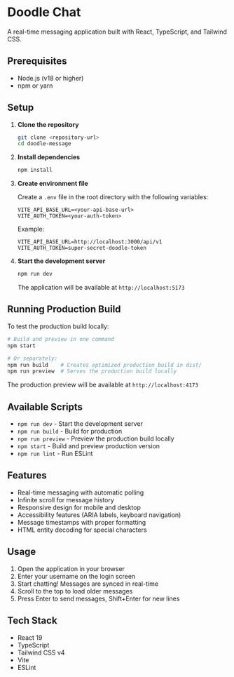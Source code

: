 # Doodle Chat

A real-time messaging application built with React, TypeScript, and Tailwind CSS.

## Prerequisites

- Node.js (v18 or higher)
- npm or yarn

## Setup

1. **Clone the repository**
   ```bash
   git clone <repository-url>
   cd doodle-message
   ```

2. **Install dependencies**
   ```bash
   npm install
   ```

3. **Create environment file**
   
   Create a `.env` file in the root directory with the following variables:
   ```env
   VITE_API_BASE_URL=<your-api-base-url>
   VITE_AUTH_TOKEN=<your-auth-token>
   ```

   Example:
   ```env
   VITE_API_BASE_URL=http://localhost:3000/api/v1
   VITE_AUTH_TOKEN=super-secret-doodle-token
   ```

4. **Start the development server**
   ```bash
   npm run dev
   ```

   The application will be available at `http://localhost:5173`

## Running Production Build

To test the production build locally:

```bash
# Build and preview in one command
npm start

# Or separately:
npm run build    # Creates optimized production build in dist/
npm run preview  # Serves the production build locally
```

The production preview will be available at `http://localhost:4173`

## Available Scripts

- `npm run dev` - Start the development server
- `npm run build` - Build for production
- `npm run preview` - Preview the production build locally
- `npm start` - Build and preview production version
- `npm run lint` - Run ESLint

## Features

- Real-time messaging with automatic polling
- Infinite scroll for message history
- Responsive design for mobile and desktop
- Accessibility features (ARIA labels, keyboard navigation)
- Message timestamps with proper formatting
- HTML entity decoding for special characters

## Usage

1. Open the application in your browser
2. Enter your username on the login screen
3. Start chatting! Messages are synced in real-time
4. Scroll to the top to load older messages
5. Press Enter to send messages, Shift+Enter for new lines

## Tech Stack

- React 19
- TypeScript
- Tailwind CSS v4
- Vite
- ESLint